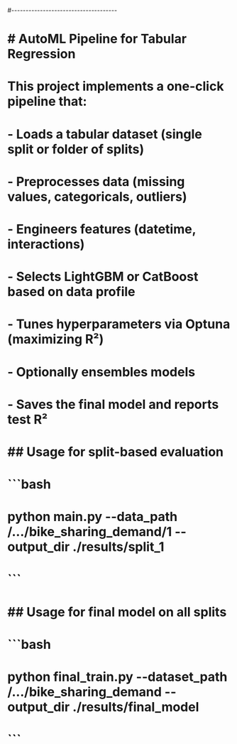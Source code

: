 #-------------------------------------
# # AutoML Pipeline for Tabular Regression
# 
# This project implements a one-click pipeline that:
# - Loads a tabular dataset (single split or folder of splits)
# - Preprocesses data (missing values, categoricals, outliers)
# - Engineers features (datetime, interactions)
# - Selects LightGBM or CatBoost based on data profile
# - Tunes hyperparameters via Optuna (maximizing R²)
# - Optionally ensembles models
# - Saves the final model and reports test R²
# 
# ## Usage for split-based evaluation
# ```bash
# python main.py --data_path /.../bike_sharing_demand/1 --output_dir ./results/split_1
# ```
# ## Usage for final model on all splits
# ```bash
# python final_train.py --dataset_path /.../bike_sharing_demand --output_dir ./results/final_model
# ```